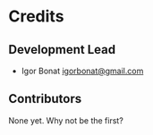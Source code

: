 # Credits

## Development Lead

* Igor Bonat <igorbonat@gmail.com>

## Contributors

None yet. Why not be the first?
